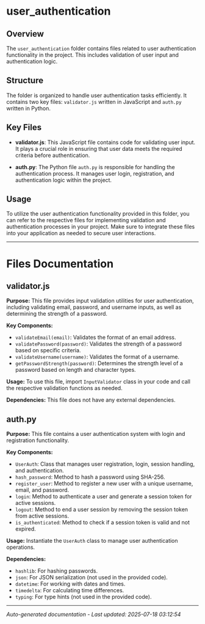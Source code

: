 # user_authentication

## Overview
The `user_authentication` folder contains files related to user authentication functionality in the project. This includes validation of user input and authentication logic.

## Structure
The folder is organized to handle user authentication tasks efficiently. It contains two key files: `validator.js` written in JavaScript and `auth.py` written in Python.

## Key Files
- **validator.js**: This JavaScript file contains code for validating user input. It plays a crucial role in ensuring that user data meets the required criteria before authentication.
  
- **auth.py**: The Python file `auth.py` is responsible for handling the authentication process. It manages user login, registration, and authentication logic within the project.

## Usage
To utilize the user authentication functionality provided in this folder, you can refer to the respective files for implementing validation and authentication processes in your project. Make sure to integrate these files into your application as needed to secure user interactions.

---

# Files Documentation

## validator.js

**Purpose:** This file provides input validation utilities for user authentication, including validating email, password, and username inputs, as well as determining the strength of a password.

**Key Components:**
- `validateEmail(email)`: Validates the format of an email address.
- `validatePassword(password)`: Validates the strength of a password based on specific criteria.
- `validateUsername(username)`: Validates the format of a username.
- `getPasswordStrength(password)`: Determines the strength level of a password based on length and character types.

**Usage:** To use this file, import `InputValidator` class in your code and call the respective validation functions as needed.

**Dependencies:** This file does not have any external dependencies.

## auth.py

**Purpose:** This file contains a user authentication system with login and registration functionality.

**Key Components:**
- `UserAuth`: Class that manages user registration, login, session handling, and authentication.
- `hash_password`: Method to hash a password using SHA-256.
- `register_user`: Method to register a new user with a unique username, email, and password.
- `login`: Method to authenticate a user and generate a session token for active sessions.
- `logout`: Method to end a user session by removing the session token from active sessions.
- `is_authenticated`: Method to check if a session token is valid and not expired.

**Usage:** Instantiate the `UserAuth` class to manage user authentication operations.

**Dependencies:**
- `hashlib`: For hashing passwords.
- `json`: For JSON serialization (not used in the provided code).
- `datetime`: For working with dates and times.
- `timedelta`: For calculating time differences.
- `typing`: For type hints (not used in the provided code).

---
*Auto-generated documentation - Last updated: 2025-07-18 03:12:54*
